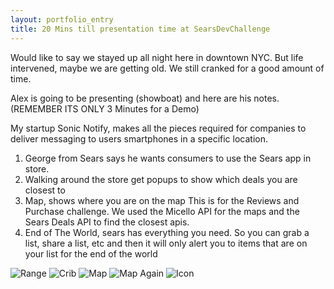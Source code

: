 ```yaml
---
layout: portfolio_entry
title: 20 Mins till presentation time at SearsDevChallenge
---
```


Would like to say we stayed up all night here in downtown NYC. But life intervened, maybe we are getting old. We still cranked for a good amount of time. 

Alex is going to be presenting (showboat) and here are his notes. (REMEMBER ITS ONLY 3 Minutes for a Demo)

My startup Sonic Notify, makes all the pieces required for companies to deliver messaging to users smartphones in a specific location.

1. George from Sears says he wants consumers to use the Sears app in store.
2. Walking around the store get popups to show which deals you are closest to
3. Map, shows where you are on the map
This is for the Reviews and Purchase challenge. 
We used the Micello API for the maps and the Sears Deals API to find the closest apis.
4. End of The World, sears has everything you need. So you can grab a list, share a list, etc and then it will only alert you to items that are on your list for the end of the world

![Range](http://blog.sonicnotify.com/img/range.png)
![Crib](http://blog.sonicnotify.com/img/crib.png)
![Map](http://blog.sonicnotify.com/img/map1.png)
![Map Again](http://blog.sonicnotify.com/img/map2.png)
![Icon](http://blog.sonicnotify.com/img/icon.png)

